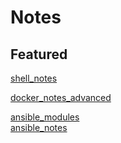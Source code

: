 # Notes

## Featured

[shell_notes](https://github.com/mcsrainbow/notes/blob/master/shell/shell_notes.md) 

[docker_notes_advanced](https://github.com/mcsrainbow/notes/blob/master/docker/docker_notes_advanced.md)

[ansible_modules](https://github.com/mcsrainbow/notes/blob/master/ansbile/ansible_modules.yml)  
[ansible_notes](https://github.com/mcsrainbow/notes/blob/master/ansbile/ansible_notes.md)  

